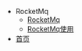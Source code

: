- RocketMq
  - [RocketMq](mq/RocketMq/RocketMq.md)
  - [RocketMq使用](mq/RocketMq/RocketMq使用.md)
- [首页](README.md)